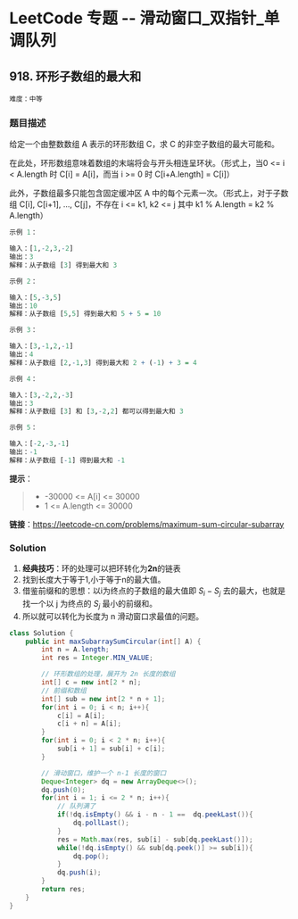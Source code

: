 # LeetCode 专题 -- 滑动窗口_双指针_单调队列

## 918. 环形子数组的最大和

`难度：中等`

### 题目描述

给定一个由整数数组 A 表示的环形数组 C，求 C 的非空子数组的最大可能和。

在此处，环形数组意味着数组的末端将会与开头相连呈环状。（形式上，当0 <= i < A.length 时 C[i] = A[i]，而当 i >= 0 时 C[i+A.length] = C[i]）

此外，子数组最多只能包含固定缓冲区 A 中的每个元素一次。（形式上，对于子数组 C[i], C[i+1], ..., C[j]，不存在 i <= k1, k2 <= j 其中 k1 % A.length = k2 % A.length）

 
```r
示例 1：

输入：[1,-2,3,-2]
输出：3
解释：从子数组 [3] 得到最大和 3

示例 2：

输入：[5,-3,5]
输出：10
解释：从子数组 [5,5] 得到最大和 5 + 5 = 10

示例 3：

输入：[3,-1,2,-1]
输出：4
解释：从子数组 [2,-1,3] 得到最大和 2 + (-1) + 3 = 4

示例 4：

输入：[3,-2,2,-3]
输出：3
解释：从子数组 [3] 和 [3,-2,2] 都可以得到最大和 3

示例 5：

输入：[-2,-3,-1]
输出：-1
解释：从子数组 [-1] 得到最大和 -1
```

**提示**：

> - -30000 <= A[i] <= 30000
> - 1 <= A.length <= 30000

**链接**：https://leetcode-cn.com/problems/maximum-sum-circular-subarray

### Solution

1. **经典技巧**：环的处理可以把环转化为**2n**的链表
2. 找到长度大于等于1,小于等于n的最大值。
3. 借鉴前缀和的思想：以i为终点的子数组的最大值即 $S_i - S_j$ 去的最大，也就是找一个以 j 为终点的 $S_j$ 最小的前缀和。
4. 所以就可以转化为长度为 n 滑动窗口求最值的问题。

```java
class Solution {
    public int maxSubarraySumCircular(int[] A) {
        int n = A.length;
        int res = Integer.MIN_VALUE;

        // 环形数组的处理，展开为 2n 长度的数组
        int[] c = new int[2 * n];
        // 前缀和数组
        int[] sub = new int[2 * n + 1];
        for(int i = 0; i < n; i++){
            c[i] = A[i];
            c[i + n] = A[i];
        }
        for(int i = 0; i < 2 * n; i++){
            sub[i + 1] = sub[i] + c[i];
        }

        // 滑动窗口，维护一个 n-1 长度的窗口
        Deque<Integer> dq = new ArrayDeque<>();
        dq.push(0);
        for(int i = 1; i <= 2 * n; i++){
            // 队列满了
            if(!dq.isEmpty() && i - n - 1 ==  dq.peekLast()){
                dq.pollLast();
            }
            res = Math.max(res, sub[i] - sub[dq.peekLast()]);
            while(!dq.isEmpty() && sub[dq.peek()] >= sub[i]){
                dq.pop();
            }
            dq.push(i);
        }
        return res;        
    }
}
```